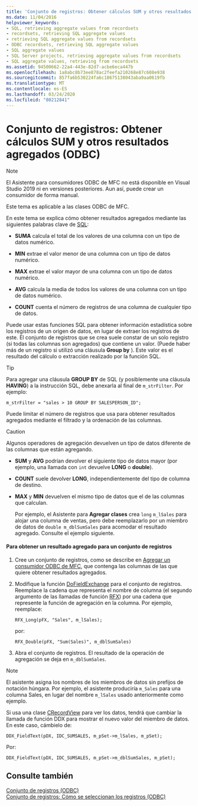 ```yaml
---
title: 'Conjunto de registros: Obtener cálculos SUM y otros resultados agregados (ODBC)'
ms.date: 11/04/2016
helpviewer_keywords:
- SQL, retrieving aggregate values from recordsets
- recordsets, retrieving SQL aggregate values
- retrieving SQL aggregate values from recordsets
- ODBC recordsets, retrieving SQL aggregate values
- SQL aggregate values
- SQL Server projects, retrieving aggregate values from recordsets
- SQL aggregate values, retrieving from recordsets
ms.assetid: 94500662-22a4-443e-82d7-acbe6eca447b
ms.openlocfilehash: 1a8abc8b73ee878ac2feefa210268e87c608e938
ms.sourcegitcommit: 857fa6b530224fa6c18675138043aba9aa0619fb
ms.translationtype: MT
ms.contentlocale: es-ES
ms.lasthandoff: 03/24/2020
ms.locfileid: "80212841"
---
```

# <a name="recordset-obtaining-sums-and-other-aggregate-results-odbc"></a>Conjunto de registros: Obtener cálculos SUM y otros resultados agregados (ODBC)

> [!NOTE]
> El Asistente para consumidores ODBC de MFC no está disponible en Visual Studio 2019 ni en versiones posteriores. Aun así, puede crear un consumidor de forma manual.

Este tema es aplicable a las clases ODBC de MFC.

En este tema se explica cómo obtener resultados agregados mediante las siguientes palabras clave de [SQL](../../data/odbc/sql.md):

- **SUMA** calcula el total de los valores de una columna con un tipo de datos numérico.

- **MIN** extrae el valor menor de una columna con un tipo de datos numérico.

- **MAX** extrae el valor mayor de una columna con un tipo de datos numérico.

- **AVG** calcula la media de todos los valores de una columna con un tipo de datos numérico.

- **COUNT** cuenta el número de registros de una columna de cualquier tipo de datos.

Puede usar estas funciones SQL para obtener información estadística sobre los registros de un origen de datos, en lugar de extraer los registros de este. El conjunto de registros que se crea suele constar de un solo registro (si todas las columnas son agregados) que contiene un valor. (Puede haber más de un registro si utilizó una cláusula **Group by** ). Este valor es el resultado del cálculo o extracción realizado por la función SQL.

> [!TIP]
>  Para agregar una cláusula **GROUP BY** de SQL (y posiblemente una cláusula **HAVING**) a la instrucción SQL, debe anexarla al final de `m_strFilter`. Por ejemplo:

```
m_strFilter = "sales > 10 GROUP BY SALESPERSON_ID";
```

Puede limitar el número de registros que usa para obtener resultados agregados mediante el filtrado y la ordenación de las columnas.

> [!CAUTION]
>  Algunos operadores de agregación devuelven un tipo de datos diferente de las columnas que están agregando.

- **SUM** y **AVG** podrían devolver el siguiente tipo de datos mayor (por ejemplo, una llamada con `int` devuelve **LONG** o **double**).

- **COUNT** suele devolver **LONG**, independientemente del tipo de columna de destino.

- **MAX** y **MIN** devuelven el mismo tipo de datos que el de las columnas que calculan.

     Por ejemplo, el Asistente para **Agregar clases** crea `long` `m_lSales` para alojar una columna de ventas, pero debe reemplazarlo por un miembro de datos de `double m_dblSumSales` para acomodar el resultado agregado. Consulte el ejemplo siguiente.

#### <a name="to-obtain-an-aggregate-result-for-a-recordset"></a>Para obtener un resultado agregado para un conjunto de registros

1. Cree un conjunto de registros, como se describe en [Agregar un consumidor ODBC de MFC](../../mfc/reference/adding-an-mfc-odbc-consumer.md), que contenga las columnas de las que quiere obtener resultados agregados.

1. Modifique la función [DoFieldExchange](../../mfc/reference/crecordset-class.md#dofieldexchange) para el conjunto de registros. Reemplace la cadena que representa el nombre de columna (el segundo argumento de las llamadas de función [RFX](../../data/odbc/record-field-exchange-using-rfx.md)) por una cadena que represente la función de agregación en la columna. Por ejemplo, reemplace:

    ```
    RFX_Long(pFX, "Sales", m_lSales);
    ```

     por:

    ```
    RFX_Double(pFX, "Sum(Sales)", m_dblSumSales)
    ```

1. Abra el conjunto de registros. El resultado de la operación de agregación se deja en `m_dblSumSales`.

> [!NOTE]
>  El asistente asigna los nombres de los miembros de datos sin prefijos de notación húngara. Por ejemplo, el asistente produciría `m_Sales` para una columna Sales, en lugar del nombre `m_lSales` usado anteriormente como ejemplo.

Si usa una clase [CRecordView](../../mfc/reference/crecordview-class.md) para ver los datos, tendrá que cambiar la llamada de función DDX para mostrar el nuevo valor del miembro de datos. En este caso, cámbielo de:

```
DDX_FieldText(pDX, IDC_SUMSALES, m_pSet->m_lSales, m_pSet);
```

Por:

```
DDX_FieldText(pDX, IDC_SUMSALES, m_pSet->m_dblSumSales, m_pSet);
```

## <a name="see-also"></a>Consulte también

[Conjunto de registros (ODBC)](../../data/odbc/recordset-odbc.md)<br/>
[Conjunto de registros: Cómo se seleccionan los registros (ODBC)](../../data/odbc/recordset-how-recordsets-select-records-odbc.md)
